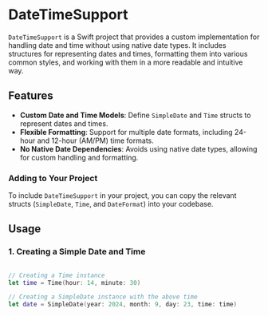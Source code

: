 # DateTimeSupport

`DateTimeSupport` is a Swift project that provides a custom implementation for handling date and time without using native date types. It includes structures for representing dates and times, formatting them into various common styles, and working with them in a more readable and intuitive way.

## Features

- **Custom Date and Time Models**: Define `SimpleDate` and `Time` structs to represent dates and times.
- **Flexible Formatting**: Support for multiple date formats, including 24-hour and 12-hour (AM/PM) time formats.
- **No Native Date Dependencies**: Avoids using native date types, allowing for custom handling and formatting.

### Adding to Your Project

To include `DateTimeSupport` in your project, you can copy the relevant structs (`SimpleDate`, `Time`, and `DateFormat`) into your codebase.

## Usage

### 1. Creating a Simple Date and Time

```swift

// Creating a Time instance
let time = Time(hour: 14, minute: 30)

// Creating a SimpleDate instance with the above time
let date = SimpleDate(year: 2024, month: 9, day: 23, time: time)
